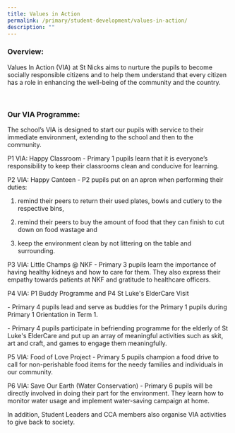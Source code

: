 ```yaml
---
title: Values in Action
permalink: /primary/student-development/values-in-action/
description: ""
---
```

### Overview:  

Values In Action (VIA) at St Nicks aims to nurture the pupils to become socially responsible citizens and to help them understand that every citizen has a role in enhancing the well-being of the community and the country.  

   

### Our VIA Programme:

The school’s VIA is designed to start our pupils with service to their immediate environment, extending to the school and then to the community. 

  

P1 VIA: Happy Classroom - Primary 1 pupils learn that it is everyone’s responsibility to keep their classrooms clean and conducive for learning.

  

P2 VIA: Happy Canteen - P2 pupils put on an apron when performing their duties:

1) remind their peers to return their used plates, bowls and cutlery to the respective bins,

2) remind their peers to buy the amount of food that they can finish to cut down on food wastage and

3) keep the environment clean by not littering on the table and surrounding.

  

P3 VIA: Little Champs @ NKF - Primary 3 pupils learn the importance of having healthy kidneys and how to care for them. They also express their empathy towards patients at NKF and gratitude to healthcare officers. 

  

P4 VIA: P1 Buddy Programme and P4 St Luke's ElderCare Visit 

\- Primary 4 pupils lead and serve as buddies for the Primary 1 pupils during Primary 1 Orientation in Term 1. 

\- Primary 4 pupils participate in befriending programme for the elderly of St Luke's ElderCare and put up an array of meaningful activities such as skit, art and craft, and games to engage them meaningfully.

  

P5 VIA: Food of Love Project - Primary 5 pupils champion a food drive to call for non-perishable food items for the needy families and individuals in our community.

  

P6 VIA: Save Our Earth (Water Conservation) - Primary 6 pupils will be directly involved in doing their part for the environment. They learn how to monitor water usage and implement water-saving campaign at home. 

  

In addition, Student Leaders and CCA members also organise VIA activities to give back to society.